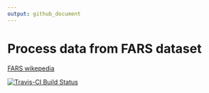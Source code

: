 ```yaml
---
output: github_document
---
```


<!-- README.md is generated from README.Rmd. Please edit that file -->



# Process data from FARS dataset

[FARS wikepedia](https://en.wikipedia.org/wiki/Fatality_Analysis_Reporting_System)

[![Travis-CI Build Status](https://travis-ci.org/tcoopermont/fars.svg?branch=master)](https://travis-ci.org/tcoopermont/fars)
